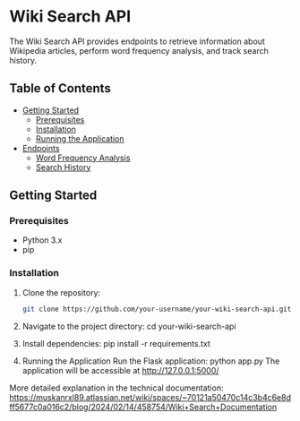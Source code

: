 # Wiki Search API

The Wiki Search API provides endpoints to retrieve information about Wikipedia articles, perform word frequency analysis, and track search history.

## Table of Contents

- [Getting Started](#getting-started)
  - [Prerequisites](#prerequisites)
  - [Installation](#installation)
  - [Running the Application](#running-the-application)
- [Endpoints](#endpoints)
  - [Word Frequency Analysis](#word-frequency-analysis-endpoint)
  - [Search History](#search-history-endpoint)

## Getting Started

### Prerequisites

- Python 3.x
- pip

### Installation

1. Clone the repository:

   ```bash
   git clone https://github.com/your-username/your-wiki-search-api.git

1. Navigate to the project directory:
   cd your-wiki-search-api
   
3. Install dependencies:
   pip install -r requirements.txt
   
4. Running the Application
Run the Flask application:
python app.py
The application will be accessible at http://127.0.0.1:5000/

More detailed explanation in the technical documentation: https://muskanrxl89.atlassian.net/wiki/spaces/~70121a50470c14c3b4c6e8dff5677c0a016c2/blog/2024/02/14/458754/Wiki+Search+Documentation


